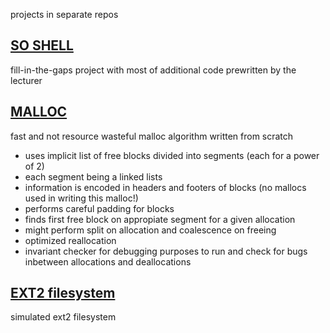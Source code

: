 projects in separate repos

## [SO SHELL](https://github.com/arturJan4/shell)
fill-in-the-gaps project with most of additional code prewritten by the lecturer  


## [MALLOC](https://github.com/arturJan4/malloc)
fast and not resource wasteful malloc algorithm written from scratch

- uses implicit list of free blocks divided into segments (each for a power of 2)
- each segment being a linked lists
- information is encoded in headers and footers of blocks (no mallocs used in writing this malloc!)
- performs careful padding for blocks
- finds first free block on appropiate segment for a given allocation
- might perform split on allocation and coalescence on freeing
- optimized reallocation
- invariant checker for debugging purposes to run and check for bugs inbetween allocations and deallocations

## [EXT2 filesystem](https://github.com/arturJan4/ext2)
simulated ext2 filesystem

